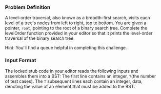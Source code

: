 ### Problem Definition
A level-order traversal, also known as a breadth-first search, visits each level of a tree's nodes from left to right, top to bottom. You are given a pointer, `root`, pointing to the root of a binary search tree. Complete the levelOrder function provided in your editor so that it prints the level-order traversal of the binary search tree.

Hint: You'll find a queue helpful in completing this challenge.

### Input Format
The locked stub code in your editor reads the following inputs and assembles them into a BST: 
The first line contains an integer,  `T`(the number of test cases). 
The `T` subsequent lines each contain an integer, data, denoting the value of an element that must be added to the BST.